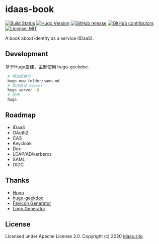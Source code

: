 # idaas-book

[![Build Status](https://travis-ci.com/l10178/idaas-book.svg?branch=master)](https://travis-ci.com/l10178/idaas-book)
[![Hugo Version](https://img.shields.io/badge/hugo-0.79-blue.svg)](https://gohugo.io)
[![GitHub release](https://img.shields.io/github/v/release/l10178/idaas-book)](https://github.com/l10178/idaas-book/releases/latest)
[![GitHub contributors](https://img.shields.io/github/contributors/l10178/idaas-book)](https://github.com/l10178/idaas-book/graphs/contributors)
[![License: MIT](https://img.shields.io/github/license/l10178/idaas-book)](LICENSE)

A book about identity as a service (IDaaS).

## Development

基于Hugo搭建，主题使用 hugo-geekdoc.

```bash
 # 增加新章节
 hugo new folder/name.md
 # 本地启动 Server
 hugo server -D
 # 发布
 hugo
```

## Roadmap

* IDaaS
* OAuth2
* CAS
* Keycloak
* Dex
* LDAP/AD/kerberos
* SAML
* OIDC

## Thanks

* [Hugo](https://gohugo.io/)
* [hugo-geekdoc](https://github.com/xoxys/hugo-geekdoc)
* [Favicon Generator](https://favicon.io)
* [Logo Generator](https://brandhub.io/logos)

## License

Licensed under Apache License 2.0. Copyright (c) 2020 [idaas.site][].

[idaas.site]: https://www.idaas.site
